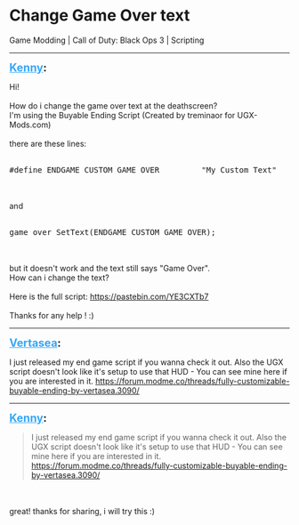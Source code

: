 # Change Game Over text
Game Modding | Call of Duty: Black Ops 3 | Scripting

---
<strong style="font-size: 1.4em;"><span style="text-decoration: underline;text-decoration-color: #34a7f9;"><span style="color:#34a7f9;">Kenny</span></span>:</strong>

<p>Hi!<br /><br />How do i change the game over text at the deathscreen?<br />I&#39;m using the Buyable Ending Script (Created by treminaor for UGX-Mods.com)<br /><br />there are these lines:<br /><br /><pre>#define ENDGAME_CUSTOM_GAME_OVER         &quot;My Custom Text&quot;</pre><br /><br />and<br /><br /><pre>game_over SetText(ENDGAME_CUSTOM_GAME_OVER);</pre><br /><br />but it doesn&#39;t work and the text still says &quot;Game Over&quot;.<br />How can i change the text?<br /><br />Here is the full script: <a href="https://pastebin.com/YE3CXTb7">https://pastebin.com/YE3CXTb7</a><br /><br />Thanks for any help ! :)</p>

---
<strong style="font-size: 1.4em;"><span style="text-decoration: underline;text-decoration-color: #34a7f9;"><span style="color:#34a7f9;">Vertasea</span></span>:</strong>

<p>I just released my end game script if you wanna check it out. Also the UGX script doesn&#39;t look like it&#39;s setup to use that HUD  - You can see mine here if you are interested in it. <a href="https://forum.modme.co/threads/fully-customizable-buyable-ending-by-vertasea.3090/">https://forum.modme.co/threads/fully-customizable-buyable-ending-by-vertasea.3090/</a></p>

---
<strong style="font-size: 1.4em;"><span style="text-decoration: underline;text-decoration-color: #34a7f9;"><span style="color:#34a7f9;">Kenny</span></span>:</strong>

<p><blockquote>I just released my end game script if you wanna check it out. Also the UGX script doesn&#39;t look like it&#39;s setup to use that HUD  - You can see mine here if you are interested in it. <a href="https://forum.modme.co/threads/fully-customizable-buyable-ending-by-vertasea.3090/">https://forum.modme.co/threads/fully-customizable-buyable-ending-by-vertasea.3090/</a><br /></blockquote><br /><br />great! thanks for sharing, i will try this :)</p>
